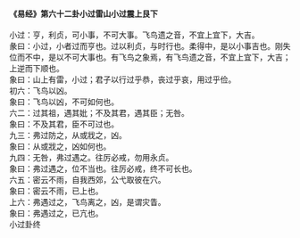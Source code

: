 <font face=微软雅黑>

#### 《易经》第六十二卦小过雷山小过震上艮下   

小过：亨，利贞，可小事，不可大事。飞鸟遗之音，不宜上宜下，大吉。   
彖曰：小过，小者过而亨也。过以利贞，与时行也。柔得中，是以小事吉也。刚失位而不中，是以不可大事也。有飞鸟之象焉，有飞鸟遗之音，不宜上宜下，大吉；上逆而下顺也。   
象曰：山上有雷，小过；君子以行过乎恭，丧过乎哀，用过乎俭。   
初六：飞鸟以凶。   
象曰：飞鸟以凶，不可如何也。   
六二：过其祖，遇其妣；不及其君，遇其臣；无咎。   
象曰：不及其君，臣不可过也。   
九三：弗过防之，从或戕之，凶。   
象曰：从或戕之，凶如何也。   
九四：无咎，弗过遇之。往厉必戒，勿用永贞。   
象曰：弗过遇之，位不当也。往厉必戒，终不可长也。   
六五：密云不雨，自我西郊，公弋取彼在穴。   
象曰：密云不雨，已上也。   
上六：弗遇过之，飞鸟离之，凶，是谓灾眚。   
象曰：弗遇过之，已亢也。   
小过卦终   

</font>
